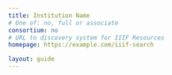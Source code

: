 ```yaml
---
title: Institution Name
# One of: no, full or associate
consortium: no 
# URL to discovery system for IIIF Resources
homepage: https://example.com/iiif-search

layout: guide
---
```


